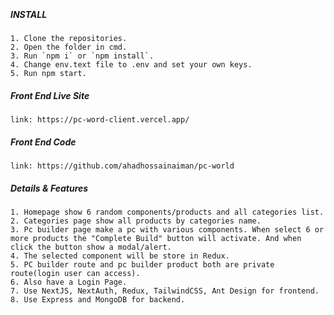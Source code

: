 <br><h5>INSTALL</h5>

    1. Clone the repositories.
    2. Open the folder in cmd.
    3. Run `npm i` or `npm install`.
    4. Change env.text file to .env and set your own keys.
    5. Run npm start.

<h5>Front End Live Site</h5>

    link: https://pc-word-client.vercel.app/



<h5>Front End Code</h5>

    link: https://github.com/ahadhossainaiman/pc-world



<h5>Details & Features</h5>

    1. Homepage show 6 random components/products and all categories list.
    2. Categories page show all products by categories name.
    3. Pc builder page make a pc with various components. When select 6 or more products the "Complete Build" button will activate. And when click the button show a modal/alert.
    4. The selected component will be store in Redux.
    5. PC builder route and pc builder product both are private route(login user can access).
    6. Also have a Login Page.
    7. Use NextJS, NextAuth, Redux, TailwindCSS, Ant Design for frontend.
    8. Use Express and MongoDB for backend.